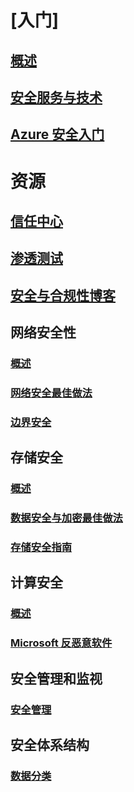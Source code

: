 # [入门]
## [概述](security-get-started-overview.md)
## [安全服务与技术](azure-security-services-technologies.md)
## [Azure 安全入门](azure-security-getting-started.md)

# 资源
## [信任中心](security-microsoft-trust-center.md)
## [渗透测试](azure-security-pen-testing.md)
## [安全与合规性博客](http://blogs.msdn.com/b/azuresecurity/)

## 网络安全性
### [概述](security-network-overview.md)
### [网络安全最佳做法](azure-security-network-security-best-practices.md)
### [边界安全](../best-practices-network-security.md)

## 存储安全
### [概述](security-storage-overview.md)
### [数据安全与加密最佳做法](azure-security-data-encryption-best-practices.md)
### [存储安全指南](../storage/storage-security-guide.md)

## 计算安全
### [概述](security-virtual-machines-overview.md)
### [Microsoft 反恶意软件](azure-security-antimalware.md)

## 安全管理和监视
### [安全管理](azure-security-management.md)

## 安全体系结构
### [数据分类](azure-security-data-classification.md)
